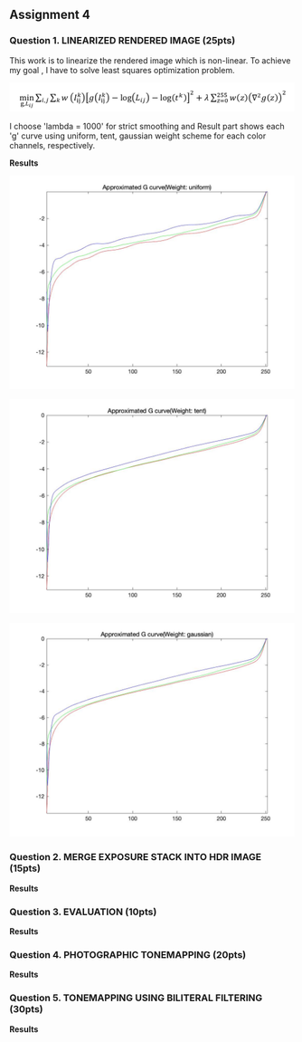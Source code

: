 ## Assignment 4
### Question 1. LINEARIZED RENDERED IMAGE (25pts)

This work is to linearize the rendered image which is non-linear. To achieve my goal , I have to solve least squares optimization problem.

![Alt text](./Figure/formula_q1.png)

I choose 'lambda = 1000' for strict smoothing and Result part shows each 'g' curve using uniform, tent, gaussian weight scheme for each color channels, respectively.


**Results**

![Alt text](./Figure/G_curve_uniform.jpg)

![Alt text](./Figure/G_curve_tent.jpg)

![Alt text](./Figure/G_curve_gaussian.jpg)


### Question 2. MERGE EXPOSURE STACK INTO HDR IMAGE (15pts)





**Results**




### Question 3. EVALUATION (10pts)




**Results**




### Question 4. PHOTOGRAPHIC TONEMAPPING (20pts)

**Results**



### Question 5. TONEMAPPING USING BILITERAL FILTERING (30pts)

**Results**

